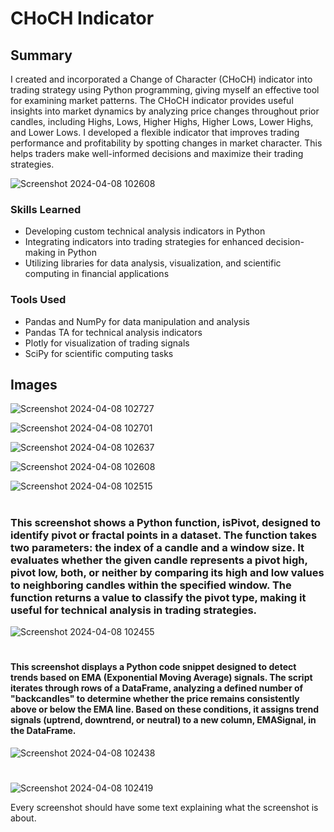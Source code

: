 # CHoCH Indicator

## Summary

I created and incorporated a Change of Character (CHoCH) indicator into trading strategy using Python programming, giving myself an effective tool for examining market patterns. The CHoCH indicator provides useful insights into market dynamics by analyzing price changes throughout prior candles, including Highs, Lows, Higher Highs, Higher Lows, Lower Highs, and Lower Lows. I developed a flexible indicator that improves trading performance and profitability by spotting changes in market character. This helps traders make well-informed decisions and maximize their trading strategies.

![Screenshot 2024-04-08 102608](https://github.com/sarch25/CHoCH-Indicator/assets/130470960/df31afee-557f-4f55-adc1-764dfcfe7d7b)

### Skills Learned

- Developing custom technical analysis indicators in Python
- Integrating indicators into trading strategies for enhanced decision-making in Python
- Utilizing libraries for data analysis, visualization, and scientific computing in financial applications
  
### Tools Used

- Pandas and NumPy for data manipulation and analysis
- Pandas TA for technical analysis indicators
- Plotly for visualization of trading signals
- SciPy for scientific computing tasks

## Images


![Screenshot 2024-04-08 102727](https://github.com/sarch25/CHoCH-Indicator/assets/130470960/324ef9ce-ee5f-4882-96eb-ae5ab8a22def)

![Screenshot 2024-04-08 102701](https://github.com/sarch25/CHoCH-Indicator/assets/130470960/a4c87cfc-7c15-44b0-84e7-b846442ed8b8)

![Screenshot 2024-04-08 102637](https://github.com/sarch25/CHoCH-Indicator/assets/130470960/11250b8e-a4f7-44b2-8ae0-0fc55d1351cb)

![Screenshot 2024-04-08 102608](https://github.com/sarch25/CHoCH-Indicator/assets/130470960/df31afee-557f-4f55-adc1-764dfcfe7d7b)

![Screenshot 2024-04-08 102515](https://github.com/sarch25/CHoCH-Indicator/assets/130470960/cf96d356-b4a6-4d3a-8f3e-153be9e6b148)
#

### This screenshot shows a Python function, isPivot, designed to identify pivot or fractal points in a dataset. The function takes two parameters: the index of a candle and a window size. It evaluates whether the given candle represents a pivot high, pivot low, both, or neither by comparing its high and low values to neighboring candles within the specified window. The function returns a value to classify the pivot type, making it useful for technical analysis in trading strategies.
![Screenshot 2024-04-08 102455](https://github.com/sarch25/CHoCH-Indicator/assets/130470960/ba881f04-1209-4a3a-9e9a-ee15049100e4)
#

#### This screenshot displays a Python code snippet designed to detect trends based on EMA (Exponential Moving Average) signals. The script iterates through rows of a DataFrame, analyzing a defined number of "backcandles" to determine whether the price remains consistently above or below the EMA line. Based on these conditions, it assigns trend signals (uptrend, downtrend, or neutral) to a new column, EMASignal, in the DataFrame.

![Screenshot 2024-04-08 102438](https://github.com/sarch25/CHoCH-Indicator/assets/130470960/69db915c-37d1-44f2-9cc2-63aae2cd20c6)
#
![Screenshot 2024-04-08 102419](https://github.com/sarch25/CHoCH-Indicator/assets/130470960/d6746769-db7a-4dec-a6fd-e4c0a99cb08e)





Every screenshot should have some text explaining what the screenshot is about.
